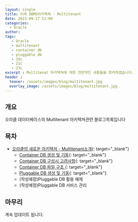 ```yaml
---
layout: single
title: 미래 DBMS아키텍쳐 - Multitenant 
date: 2023-09-17 11:00
categories: 
  - Oracle
author: 
tags: 
   - Oracle
   - multitenant
   - container db
   - pluggable db
   - 19c
   - 21c
   - 23c
excerpt : Multitenat 아키텍쳐에 대한 전반적인 내용들을 정리하였습니다.
header :
  teaser: /assets/images/blog/multitenant.jpg
  overlay_image: /assets/images/blog/multitenant.jpg
---
```


## 개요 

오라클 데이터베이스의 Multitenant 아키텍쳐관련 블로그목록입니다

## 목차

- [오라클의 새로운 아키텍처 - Multitenant소개](/blog/oracle/What-is-the-multitenant){: target="_blank"}
  - [Container DB 생성 및 기동](/blog/oracle/how-to-create-containerdb){: target="_blank"}
  - [Container DB 구성시 고려사항](/blog/oracle/consideration-for-containerdb){: target="_blank"}
  - [Container DB 파일 구조 ](/blog/oracle/what-containerdb-consist-of/){: target="_blank"}
  - [Pluggable DB 생성 및 기동](/blog/oracle/how-to-create-pluggabledb/){: target="_blank"}
  - (작성예정)Pluggable DB 활용 예제
  - (작성예정)Pluggable DB 서비스 관리

## 마무리 
계속 업데이트 됩니다.